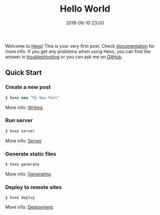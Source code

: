 ﻿---
title: "Hello World"
date: 2016-06-10 23:00
category: [""]
tags: [""]
---

Welcome to [Hexo](https://hexo.io/)! This is your very first post. Check [documentation](https://hexo.io/docs/) for more info. If you get any problems when using Hexo, you can find the answer in [troubleshooting](https://hexo.io/docs/troubleshooting.html) or you can ask me on [GitHub](https://github.com/hexojs/hexo/issues).
<!--more-->
## Quick Start

### Create a new post

``` javascript
$ hexo new "My New Post"
```

More info: [Writing](https://hexo.io/docs/writing.html)

### Run server

``` css
$ hexo server
```

More info: [Server](https://hexo.io/docs/server.html)

### Generate static files

``` vue.js
$ hexo generate
```

More info: [Generating](https://hexo.io/docs/generating.html)

### Deploy to remote sites

``` linux
$ hexo deploy
```

More info: [Deployment](https://hexo.io/docs/deployment.html)
